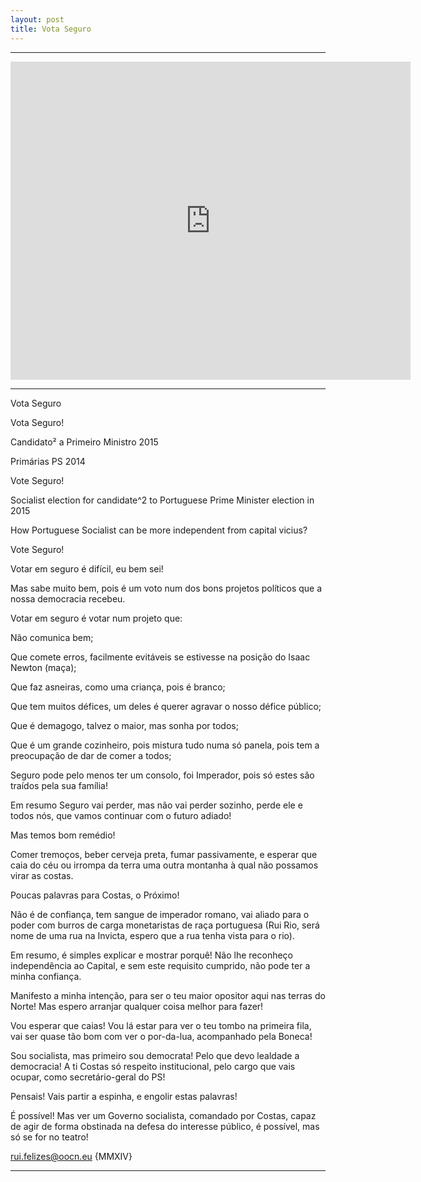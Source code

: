 ```yaml
---
layout: post
title: Vota Seguro
---
```


<hr>
<iframe src="https://docs.google.com/presentation/d/1b2aofN6Zp8f8gulQUJT7LXUnKhaLW3Jeh5jNpbwVkh4/embed?start=true&loop=true&delayms=5000" frameborder="0" width="640" height="509" allowfullscreen="true" mozallowfullscreen="true" webkitallowfullscreen="true"></iframe>
<hr>
Vota Seguro



Vota Seguro!

Candidato² a Primeiro Ministro 2015 





Primárias PS 2014

















Vote Seguro!





Socialist election for candidate^2 to Portuguese Prime Minister election in 2015





How Portuguese Socialist can be  more independent from capital vicius?











Vote Seguro!











Votar em seguro é difícil, eu bem sei!





Mas sabe muito bem, pois é um voto num dos bons projetos políticos que a nossa democracia recebeu.











Votar em seguro é votar num projeto que:





Não comunica bem;























Que comete erros, facilmente evitáveis se estivesse na posição do Isaac Newton (maça);





Que faz asneiras, como uma criança, pois é branco;





Que tem muitos défices, um deles é querer agravar o nosso défice público;























Que é demagogo, talvez o maior, mas sonha por todos;





Que é um grande cozinheiro, pois mistura tudo numa só panela, pois tem a preocupação de dar de comer a todos;





Seguro pode pelo menos ter um consolo, foi Imperador, pois só estes são traídos pela sua família!























Em resumo Seguro vai perder, mas não vai perder sozinho, perde ele e todos nós, que vamos continuar com o futuro adiado! 





Mas temos bom remédio!





Comer tremoços, beber cerveja preta, fumar passivamente, e esperar que caia do céu ou irrompa da terra uma outra montanha à qual não possamos virar as costas.























Poucas palavras para Costas, o Próximo!





Não é de confiança, tem sangue de imperador romano, vai aliado para o poder com burros de carga monetaristas de raça portuguesa (Rui Rio, será nome de uma rua na Invicta, espero que a rua tenha vista para o rio).





























Em resumo, é simples explicar e mostrar porquê! Não lhe reconheço independência ao Capital, e sem este requisito cumprido, não pode ter a minha confiança.





Manifesto a minha intenção, para ser o teu maior opositor aqui nas terras do Norte! Mas espero arranjar qualquer coisa melhor para fazer!























Vou esperar que caias! Vou lá estar para ver o teu tombo na primeira fila, vai ser quase tão bom com ver o por-da-lua, acompanhado pela Boneca!





Sou socialista, mas primeiro sou democrata! Pelo que devo lealdade a democracia! A ti Costas só respeito institucional, pelo cargo que vais ocupar, como secretário-geral do PS! 











Pensais! Vais partir a espinha, e engolir estas palavras! 





É possível! Mas ver um Governo socialista, comandado por Costas, capaz de agir de forma obstinada na defesa do interesse público, é possível, mas só se for no teatro!





rui.felizes@oocn.eu {MMXIV}






<hr>

